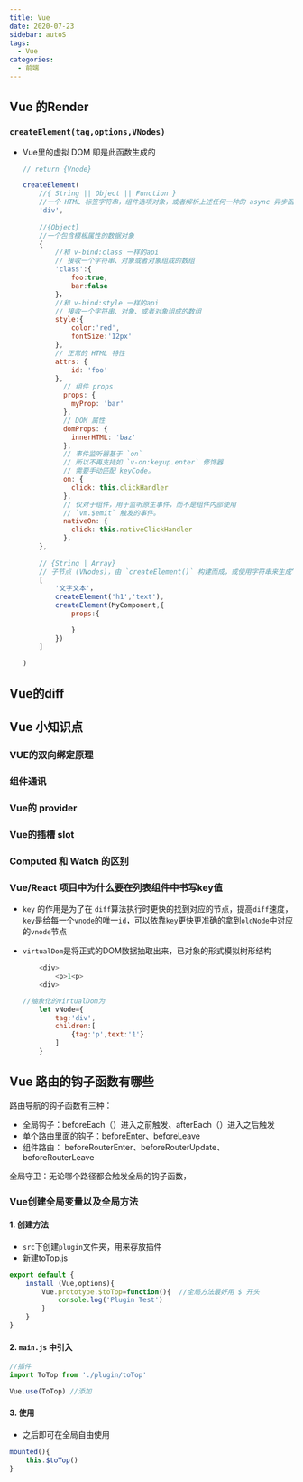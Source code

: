 ```yaml
---
title: Vue
date: 2020-07-23
sidebar: autoS
tags:
  - Vue
categories:
  - 前端
---
```


## Vue 的Render

### `createElement(tag,options,VNodes)` 

- Vue里的虚拟 DOM 即是此函数生成的

    ```js
    // return {Vnode}
    
    createElement(
    	//{ String || Object || Function }
        //一个 HTML 标签字符串，组件选项对象，或者解析上述任何一种的 async 异步函数
        'div',
        
        //{Object}
        //一个包含模板属性的数据对象
        {
            //和 v-bind:class 一样的api
            // 接收一个字符串、对象或者对象组成的数组
            'class':{
                foo:true,
                bar:false
            }，
            //和 v-bind:style 一样的api
            // 接收一个字符串、对象、或者对象组成的数组
            style:{
            	color:'red',
            	fontSize:'12px'
        	},
            // 正常的 HTML 特性
            attrs: {
            	id: 'foo'
            },
              // 组件 props
              props: {
                myProp: 'bar'
              },
              // DOM 属性
              domProps: {
                innerHTML: 'baz'
              },
              // 事件监听器基于 `on`
              // 所以不再支持如 `v-on:keyup.enter` 修饰器
              // 需要手动匹配 keyCode。
              on: {
                click: this.clickHandler
              },
              // 仅对于组件，用于监听原生事件，而不是组件内部使用
              // `vm.$emit` 触发的事件。
              nativeOn: {
                click: this.nativeClickHandler
              },
        },
        
        // {String | Array}
      	// 子节点 (VNodes)，由 `createElement()` 构建而成，或使用字符串来生成“文本节点”。可选参数。
        [
            '文字文本'，
            createElement('h1','text'),
        	createElement(MyComponent,{
                props:{
    
                }
    		})
        ]
    
    )
    ```

    

## Vue的diff



## Vue 小知识点

### VUE的双向绑定原理

### 组件通讯

### Vue的 provider

### Vue的插槽  slot

### Computed 和 Watch 的区别

### Vue/React 项目中为什么要在列表组件中书写key值

- `key` 的作用是为了在 `diff`算法执行时更快的找到对应的节点，提高`diff`速度，`key`是给每一个`vnode`的唯一`id`，可以依靠`key`更快更准确的拿到`oldNode`中对应的`vnode`节点

- `virtualDom`是将正式的DOM数据抽取出来，已对象的形式模拟树形结构

    ```js
    	<div>
    		<p>1<p>
    	<div>
    
    //抽象化的virtualDom为
        let vNode={
            tag:'div',
            children:[
                {tag:'p',text:'1'}
            ]
        }
    ```

    

## Vue 路由的钩子函数有哪些

路由导航的钩子函数有三种：

- 全局钩子：beforeEach（）进入之前触发、afterEach（）进入之后触发
- 单个路由里面的钩子：beforeEnter、beforeLeave
- 组件路由： beforeRouterEnter、beforeRouterUpdate、beforeRouterLeave

全局守卫：无论哪个路径都会触发全局的钩子函数，

### Vue创建全局变量以及全局方法

#### 1. 创建方法

- `src`下创建`plugin`文件夹，用来存放插件
- 新建toTop.js

```js
export default {
    install (Vue,options){
        Vue.prototype.$toTop=function(){  //全局方法最好用 $ 开头
            console.log('Plugin Test')
        }
    }
}
```



#### 2. `main.js` 中引入

```js
//插件
import ToTop from './plugin/toTop'

Vue.use(ToTop) //添加
```



#### 3. 使用

- 之后即可在全局自由使用

```js
mounted(){
	this.$toTop()
}
```

​    